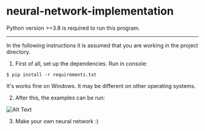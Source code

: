 # neural-network-implementation

Python version >=3.8 is required to run this program.

-----
In the following instructions it is assumed that you are working in the project directory.

1. First of all, set up the dependencies. Run in console:
```
$ pip install -r requirements.txt
```
It's works fine on Windows. It may be different on other operating systems.


2. After this, the examples can be run:

![Alt Text](https://media.giphy.com/media/CMuVJ7WlGcyat8OyhC/giphy.gif)


3. Make your own neural network :)